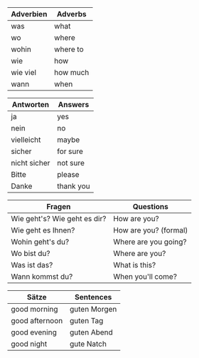 | Adverbien       | Adverbs   |
| --------        | -------   |
| was             | what      |
| wo              | where     |
| wohin           | where to  |
| wie             | how       |
| wie viel        | how much  |
| wann            | when      |


| Antworten       | Answers   |
| --------        | -------   |
| ja              | yes       |
| nein            | no        |
| vielleicht      | maybe     |
| sicher          | for sure  |
| nicht sicher    | not sure  |
| Bitte           | please    |
| Danke           | thank you |


| Fragen                        | Questions             |
| --------                      | -------               |
| Wie geht's? Wie geht es dir?  | How are you?          |
| Wie geht es Ihnen?            | How are you? (formal) |
| Wohin geht's du?              | Where are you going?  |
| Wo bist du?                   | Where are you?        |
| Was ist das?                  | What is this?         |
| Wann kommst du?               | When you'll come?     |


| Sätze           | Sentences     |
| --------        | -------       |
| good morning    | guten Morgen  |
| good afternoon  | guten Tag     |
| good evening    | guten Abend   |
| good night      | gute Natch    |
